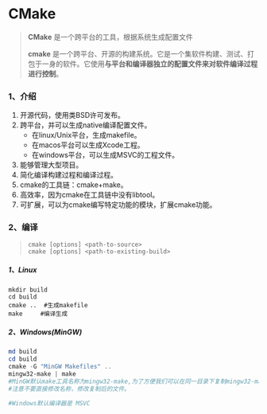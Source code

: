 # CMake

> **CMake** 是一个跨平台的工具，根据系统生成配置文件
>
> **cmake** 是一个跨平台、开源的构建系统。它是一个集软件构建、测试、打包于一身的软件。它使用**与平台和编译器独立的配置文件来对软件编译过程进行控制**。

### 1、介绍

1. 开源代码，使用类BSD许可发布。
2. 跨平台，并可以生成native编译配置文件。
   - 在linux/Unix平台，生成makefile。
   - 在macos平台可以生成Xcode工程。
   - 在windows平台，可以生成MSVC的工程文件。
3. 能够管理大型项目。
4. 简化编译构建过程和编译过程。
5. cmake的工具链：cmake+make。
6. 高效率，因为cmake在工具链中没有libtool。
7. 可扩展，可以为cmake编写特定功能的模块，扩展cmake功能。

### 2、编译

> ```ABAP
> cmake [options] <path-to-source>
> cmake [options] <path-to-existing-build>
> ```

##### 1、Linux

```shell
mkdir build
cd build
cmake ..  #生成makefile
make     #编译生成
```

##### 2、Windows(MinGW)

```powershell
md build
cd build
cmake -G "MinGW Makefiles" ..
mingw32-make | make  
#MinGW默认make工具名称为mingw32-make,为了方便我们可以在同一目录下复制mingw32-make并改名为make,
#注意不要直接修改名称，修改复制后的文件。

#Windows默认编译器是 MSVC
```

